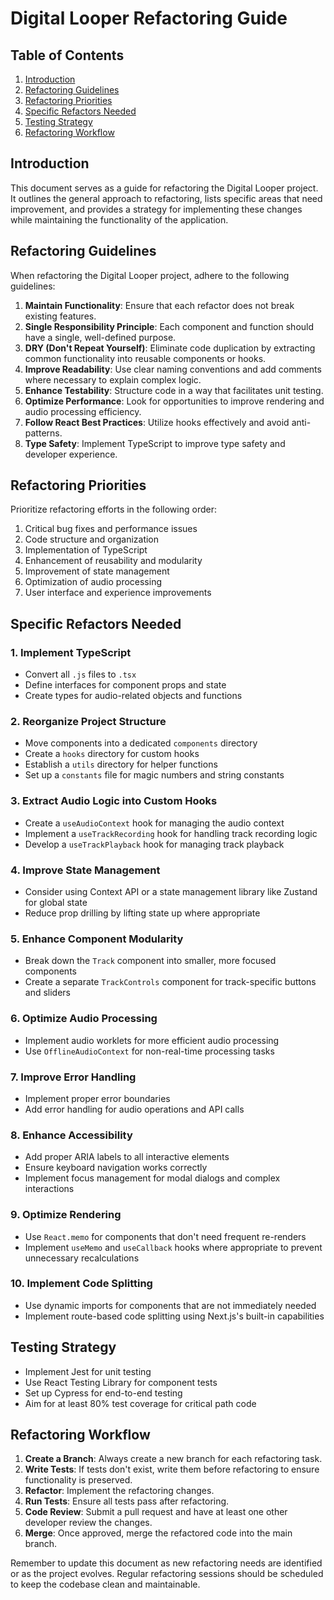 # Digital Looper Refactoring Guide

## Table of Contents

1. [Introduction](#introduction)
2. [Refactoring Guidelines](#refactoring-guidelines)
3. [Refactoring Priorities](#refactoring-priorities)
4. [Specific Refactors Needed](#specific-refactors-needed)
5. [Testing Strategy](#testing-strategy)
6. [Refactoring Workflow](#refactoring-workflow)

## Introduction

This document serves as a guide for refactoring the Digital Looper project. It outlines the general approach to refactoring, lists specific areas that need improvement, and provides a strategy for implementing these changes while maintaining the functionality of the application.

## Refactoring Guidelines

When refactoring the Digital Looper project, adhere to the following guidelines:

1. **Maintain Functionality**: Ensure that each refactor does not break existing features.
2. **Single Responsibility Principle**: Each component and function should have a single, well-defined purpose.
3. **DRY (Don't Repeat Yourself)**: Eliminate code duplication by extracting common functionality into reusable components or hooks.
4. **Improve Readability**: Use clear naming conventions and add comments where necessary to explain complex logic.
5. **Enhance Testability**: Structure code in a way that facilitates unit testing.
6. **Optimize Performance**: Look for opportunities to improve rendering and audio processing efficiency.
7. **Follow React Best Practices**: Utilize hooks effectively and avoid anti-patterns.
8. **Type Safety**: Implement TypeScript to improve type safety and developer experience.

## Refactoring Priorities

Prioritize refactoring efforts in the following order:

1. Critical bug fixes and performance issues
2. Code structure and organization
3. Implementation of TypeScript
4. Enhancement of reusability and modularity
5. Improvement of state management
6. Optimization of audio processing
7. User interface and experience improvements

## Specific Refactors Needed

### 1. Implement TypeScript

- Convert all `.js` files to `.tsx`
- Define interfaces for component props and state
- Create types for audio-related objects and functions

### 2. Reorganize Project Structure

- Move components into a dedicated `components` directory
- Create a `hooks` directory for custom hooks
- Establish a `utils` directory for helper functions
- Set up a `constants` file for magic numbers and string constants

### 3. Extract Audio Logic into Custom Hooks

- Create a `useAudioContext` hook for managing the audio context
- Implement a `useTrackRecording` hook for handling track recording logic
- Develop a `useTrackPlayback` hook for managing track playback

### 4. Improve State Management

- Consider using Context API or a state management library like Zustand for global state
- Reduce prop drilling by lifting state up where appropriate

### 5. Enhance Component Modularity

- Break down the `Track` component into smaller, more focused components
- Create a separate `TrackControls` component for track-specific buttons and sliders

### 6. Optimize Audio Processing

- Implement audio worklets for more efficient audio processing
- Use `OfflineAudioContext` for non-real-time processing tasks

### 7. Improve Error Handling

- Implement proper error boundaries
- Add error handling for audio operations and API calls

### 8. Enhance Accessibility

- Add proper ARIA labels to all interactive elements
- Ensure keyboard navigation works correctly
- Implement focus management for modal dialogs and complex interactions

### 9. Optimize Rendering

- Use `React.memo` for components that don't need frequent re-renders
- Implement `useMemo` and `useCallback` hooks where appropriate to prevent unnecessary recalculations

### 10. Implement Code Splitting

- Use dynamic imports for components that are not immediately needed
- Implement route-based code splitting using Next.js's built-in capabilities

## Testing Strategy

- Implement Jest for unit testing
- Use React Testing Library for component tests
- Set up Cypress for end-to-end testing
- Aim for at least 80% test coverage for critical path code

## Refactoring Workflow

1. **Create a Branch**: Always create a new branch for each refactoring task.
2. **Write Tests**: If tests don't exist, write them before refactoring to ensure functionality is preserved.
3. **Refactor**: Implement the refactoring changes.
4. **Run Tests**: Ensure all tests pass after refactoring.
5. **Code Review**: Submit a pull request and have at least one other developer review the changes.
6. **Merge**: Once approved, merge the refactored code into the main branch.

Remember to update this document as new refactoring needs are identified or as the project evolves. Regular refactoring sessions should be scheduled to keep the codebase clean and maintainable.